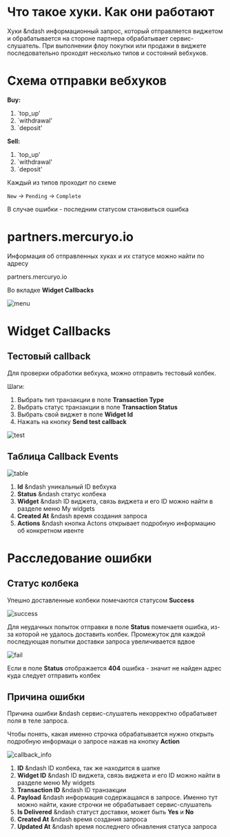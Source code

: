 # Что такое хуки. Как они работают
Хуки &ndash информационный запрос, который отправляется виджетом и обрабатывается на стороне партнера обрабатывает сервис-слушатель. При выполнении флоу покупки или продажи в виджете последовательно проходят несколько типов и состояний вебхуков.

# Схема отправки вебхуков

**Buy:**

1. `top_up' 
2. `withdrawal'
3. `deposit'

**Sell:**

1. `top_up'
2. `withdrawal'
3. `deposit'

Каждый из типов проходит по схеме

`New` -> `Pending` -> `Complete`

В случае ошибки - последним статусом становиться ошибка

# partners.mercuryo.io

Информация об отправленных хуках и их статусе можно найти по адресу

partners.mercuryo.io

Во вкладке **Widget Callbacks**

![menu](menu_img)

# Widget Callbacks
## Тестовый callback

Для проверки обработки вебхука, можно отправить тестовый колбек.

Шаги:
1. Выбрать тип транзакции в поле **Transaction Type**
2. Выбрать статус транзакции в поле **Transaction Status**
3. Выбрать свой виджет в поле **Widget Id**
4. Нажать на кнопку **Send test callback**

![test](test_img)

## Таблица Callback Events

![table](table_img)

1. **Id** &ndash уникальный ID вебхука
2. **Status** &ndash статус колбека
3. **Widget** &ndash ID виджета, связь виджета и его ID можно найти в разделе меню My widgets
4. **Created At** &ndash время создания запроса
5. **Actions** &ndash кнопка Actons открывает подробную информацию об конкретном ивенте

# Расследование ошибки
## Статус колбека

Упешно доставленные колбеки помечаются статусом **Success**

![success](success_img)

Для неудачных попыток отправки в поле **Status** помечаетя ошибка, из-за которой не удалось доставить колбек. Промежуток для каждой последующая попытки доставки запроса увеличивается вдвое

![fail](fail_img)

Если в поле **Status** отображается **404** ошибка - значит не найден адрес куда следует отправить колбек

## Причина ошибки

Причина ошибки &ndash сервис-слушатель некорректно обрабатывет поля в теле запроса.

Чтобы понять, какая именно строчка обрабатывается нужно открыть подробную информаци о запросе нажав на кнопку **Action**

![callback_info](callback_info_img)

1. **ID** &ndash ID колбека, так же находится в шапке 
2. **Widget ID** &ndash ID виджета, связь виджета и его ID можно найти в разделе меню My widgets
3. **Transaction ID** &ndash ID транзакции
4. **Payload** &ndash информация содержащаяся в запросе. Именно тут можно найти, какие строчки не обрабатывает сервис-слушатель
5. **Is Delivered** &ndash статуст доставки, может быть **Yes** и **No**
6. **Created At** &ndash время создания запроса
7. **Updated At** &ndash время последнего обнавления статуса запроса
